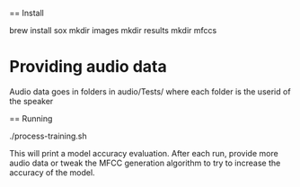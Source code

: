 == Install

brew install sox
mkdir images
mkdir results
mkdir mfccs

# Providing audio data

Audio data goes in folders in audio/Tests/ where each folder is the userid of the speaker

== Running

./process-training.sh

This will print a model accuracy evaluation. After each run, provide more audio
data or tweak the MFCC generation algorithm to try to increase the accuracy of
the model.

